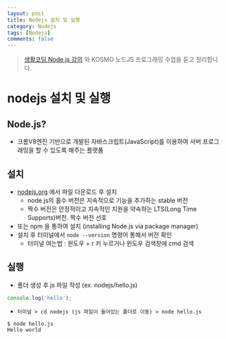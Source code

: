 ```yaml
---
layout: post
title: Nodejs 설치 및 실행
category: Nodejs
tags: [Nodejs]
comments: false
---
```

> [생활코딩 Node.js 강의](https://www.inflearn.com/course/nodejs-%EA%B0%95%EC%A2%8C-%EC%83%9D%ED%99%9C%EC%BD%94%EB%94%A9#) 와 KOSMO 노드JS 프로그래밍 수업을 듣고 정리합니다.

# nodejs 설치 및 실행

## Node.js?
- 크롬V8엔진 기반으로 개발된 자바스크립트(JavaScript)를 이용하여 서버 프로그래밍을 할 수 있도록 해주는 플랫폼

## 설치
- [nodejs.org](https://nodejs.org/ko/download/) 에서 파일 다운로드 후 설치
  - node.js의 홀수 버전은 지속적으로 기능을 추가하는 stable 버전
  - 짝수 버전은 안정적이고 지속적인 지원을 약속하는 LTS(Long Time Supports)버전. 짝수 버전 선호
- 또는 npm 을 통하여 설치 (installing Node.js via package manager)
- 설치 후 터미널에서 `node --version` 명령어 통해서 버전 확인
  - 터미널 여는법 : 윈도우 + r 키 누르거나 윈도우 검색창에 cmd 검색

## 실행
- 폴더 생성 후 js 파일 작성 (ex. nodejs/hello.js)

```javascript
console.log('hello');
```
- `터미널 > cd nodejs (js 파일이 들어있는 폴더로 이동) > node hello.js`

```
$ node hello.js
Hello world
```
